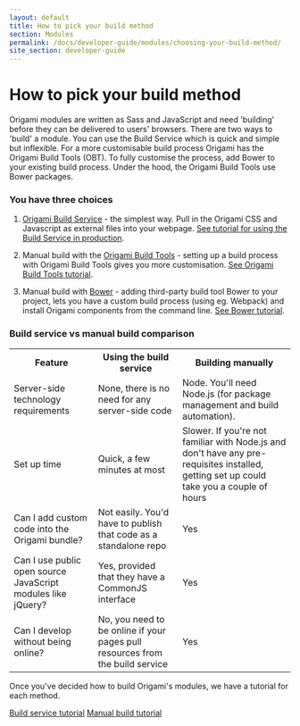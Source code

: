 ```yaml
---
layout: default
title: How to pick your build method
section: Modules
permalink: /docs/developer-guide/modules/choosing-your-build-method/
site_section: developer-guide
---
```


# How to pick your build method

Origami modules are written as Sass and JavaScript and need 'building' before they can be delivered to users' browsers. There are two ways to 'build' a module. You can use the Build Service which is quick and simple but inflexible. For a more customisable build process Origami has the Origami Build Tools (OBT). To fully customise the process, add Bower to your existing build process. Under the hood, the Origami Build Tools use Bower packages.

### You have three choices

1) [Origami Build Service](https://www.ft.com/__origami/service/build/v2/) - the simplest way. Pull in the Origami CSS and Javascript as external files into your webpage. [See tutorial for using the Build Service in production](http://origami.ft.com/docs/developer-guide/modules/build-service/).

2) Manual build with the [Origami Build Tools](https://github.com/Financial-Times/origami-build-tools) - setting up a build process with Origami Build Tools gives you more customisation. [See Origami Build Tools tutorial](http://origami.ft.com/docs/developer-guide/modules/building-modules/).

3) Manual build with [Bower](https://bower.io/) - adding third-party build tool Bower to your project, lets you have a custom build process (using eg. Webpack) and install Origami components from the command line. [See Bower tutorial](https://bower.io/#install-bower).

### Build service vs manual build comparison
<table class="o-techdocs-table">
<tr>
	<th>Feature</th>
	<th>Using the build service</th>
	<th>Building manually</th>
</tr>
<tr>
	<td>Server-side technology requirements</td>
	<td>None, there is no need for any server-side code</td>
	<td>Node. You'll need Node.js (for package management and build automation).</td>
</tr>
<tr>
	<td>Set up time</td>
	<td>Quick, a few minutes at most</td>
	<td>Slower. If you're not familiar with Node.js and don't have any pre-requisites installed, getting set up could take you a couple of hours</td>
</tr>
<tr>
	<td>Can I add custom code into the Origami bundle?</td>
	<td>Not easily. You'd have to publish that code as a standalone repo</td>
	<td>Yes</td>
</tr>
<tr>
	<td>Can I use public open source JavaScript modules like jQuery?</td>
	<td>Yes, provided that they have a CommonJS interface</td>
	<td>Yes</td>
</tr>
<tr>
	<td>Can I develop without being online?</td>
	<td>No, you need to be online if your pages pull resources from the build service</td>
	<td>Yes</td>
</tr>
</table>

Once you've decided how to build Origami's modules, we have a tutorial for each method.


<a href="{{site.baseurl}}/docs/developer-guide/modules/build-service" class="o-buttons  o-buttons--secondary o-buttons--big">Build service tutorial</a> <a href="{{site.baseurl}}/docs/developer-guide/modules/building-modules" class="o-buttons  o-buttons--secondary o-buttons--big">Manual build tutorial</a>
